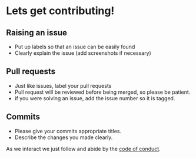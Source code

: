 # Lets get contributing!

## Raising an issue
- Put up labels so that an issue can be easily found
- Clearly explain the issue (add screenshots if necessary)


## Pull requests
- Just like issues, label your pull requests
- Pull request will be reviewed before being merged, so please be patient.
- if you were solving an issue, add the issue number so it is tagged.


## Commits
- Please give your commits appropriate titles.
- Describe the changes you made clearly.

As we interact we just follow and abide by the [ code of conduct](https://github.com/ignyte254/about-ignyte254/blob/master/CODE_OF_CONDUCT.md).
